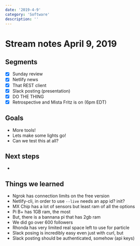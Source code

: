 ```yaml
---
date: '2019-4-9'
category: 'Software'
description: ''
---
```


# Stream notes April 9, 2019

## Segments

- [x] Sunday review
- [x] Netlify news
- [x] That REST client
- [x] Slack posting (presentation)
- [x] DO THE THING
- [x] Retrospective and Mista Fritz is on (6pm EDT)

## Goals

- More tools!
- Lets make some lights go!
- Can we test this at all?

## Next steps

-

## Things we learned

- Ngrok has connection limits on the free version
- Netlify-cli, in order to use `--live` needs an app id? init?
- MX Chip has a lot of sensors but least ram of all the options
- Pi B+ has 1GB ram, the most
- But, there is a bannana pi that has 2gb ram
- We did go over 600 followers
- Rhonda has very limited real space left to use for particle
- Slack posing is incredibly easy even just with curl, but
- Slack posting should be authenticated, somehow (api keys)
